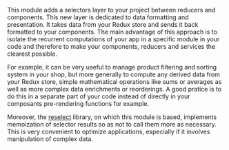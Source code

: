 This module adds a selectors layer to your project between reducers and components. This new layer is dedicated to data formatting and presentation. It takes data from your Redux store and sends it back formatted to your components. The main advantage of this approach is to isolate the recurrent computations of your app in a specific module in your code and therefore to make your components, reducers and services the clearest possible.

For example, it can be very useful to manage product filtering and sorting system in your shop, but more generally to compute any derived data from your Redux store, simple mathematical operations like sums or averages as well as more complex data enrichments or reorderings. A good pratice is to do this in a separate part of your code instead of directly in your composants pre-rendering functions for example.

Moreover, the [reselect](https://github.com/reduxjs/reselect) library, on which this module is based, implements memoization of selector results so as not to call them more as necessary. This is very convenient to optimize applications, especially if it involves manipulation of complex data.
